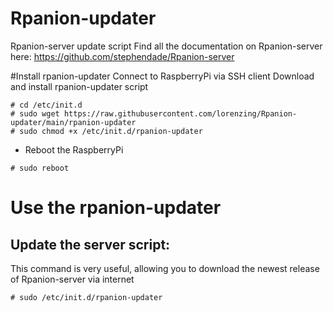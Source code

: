 # Rpanion-updater
Rpanion-server update script
Find all the documentation on Rpanion-server here: https://github.com/stephendade/Rpanion-server

#Install rpanion-updater
Connect to RaspberryPi via SSH client
Download and install rpanion-updater script
```
# cd /etc/init.d
# sudo wget https://raw.githubusercontent.com/lorenzing/Rpanion-updater/main/rpanion-updater
# sudo chmod +x /etc/init.d/rpanion-updater
```

- Reboot the RaspberryPi
```
# sudo reboot
```

# Use the rpanion-updater

## Update the server script:
This command is very useful, allowing you to download the newest release of Rpanion-server via internet
```
# sudo /etc/init.d/rpanion-updater
```
